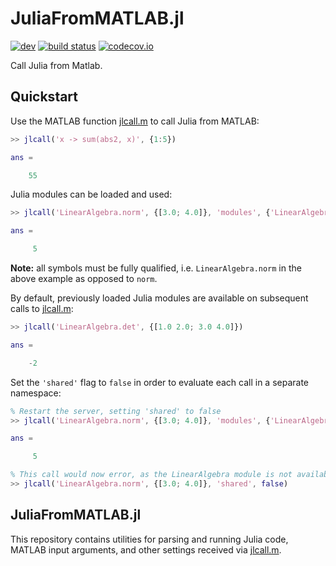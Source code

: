 # JuliaFromMATLAB.jl

<!-- [![stable](https://img.shields.io/badge/docs-stable-blue.svg)](https://jondeuce.github.io/JuliaFromMATLAB.jl/stable) -->
[![dev](https://img.shields.io/badge/docs-dev-blue.svg)](https://jondeuce.github.io/JuliaFromMATLAB.jl/dev)
[![build status](https://github.com/jondeuce/JuliaFromMATLAB.jl/workflows/CI/badge.svg)](https://github.com/jondeuce/JuliaFromMATLAB.jl/actions?query=workflow%3ACI)
[![codecov.io](https://codecov.io/github/jondeuce/JuliaFromMATLAB.jl/branch/master/graph/badge.svg)](http://codecov.io/github/jondeuce/JuliaFromMATLAB.jl/branch/master)

Call Julia from Matlab.

## Quickstart

Use the MATLAB function [jlcall.m](https://github.com/jondeuce/JuliaFromMATLAB.jl/blob/master/api/jlcall.m) to call Julia from MATLAB:

```matlab
>> jlcall('x -> sum(abs2, x)', {1:5})

ans =

    55
```

Julia modules can be loaded and used:


```matlab
>> jlcall('LinearAlgebra.norm', {[3.0; 4.0]}, 'modules', {'LinearAlgebra'})

ans =

     5
```

**Note:** all symbols must be fully qualified, i.e. `LinearAlgebra.norm` in the above example as opposed to `norm`.

By default, previously loaded Julia modules are available on subsequent calls to [jlcall.m](https://github.com/jondeuce/JuliaFromMATLAB.jl/blob/master/api/jlcall.m):

```matlab
>> jlcall('LinearAlgebra.det', {[1.0 2.0; 3.0 4.0]})

ans =

    -2
```

Set the `'shared'` flag to `false` in order to evaluate each call in a separate namespace:

```matlab
% Restart the server, setting 'shared' to false
>> jlcall('LinearAlgebra.norm', {[3.0; 4.0]}, 'modules', {'LinearAlgebra'}, 'restart', true, 'shared', false)

ans =

     5

% This call would now error, as the LinearAlgebra module is not available in the new namespace
>> jlcall('LinearAlgebra.norm', {[3.0; 4.0]}, 'shared', false)
```

## JuliaFromMATLAB.jl

This repository contains utilities for parsing and running Julia code, MATLAB input arguments, and other settings received via [jlcall.m](https://github.com/jondeuce/JuliaFromMATLAB.jl/blob/master/api/jlcall.m).
